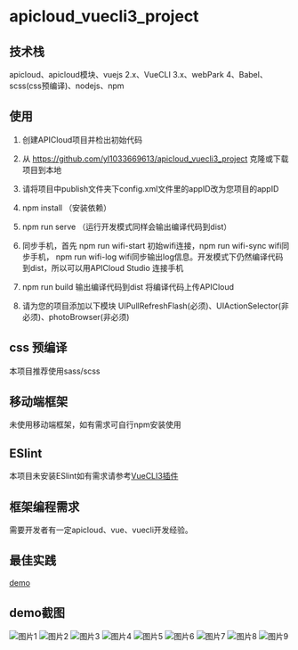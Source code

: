 # apicloud_vuecli3_project

## 技术栈

apicloud、apicloud模块、vuejs 2.x、VueCLI 3.x、webPark 4、Babel、scss(css预编译)、nodejs、npm

## 使用

1. 创建APICloud项目并检出初始代码

2. 从 https://github.com/yl1033669613/apicloud_vuecli3_project 克隆或下载项目到本地

3. 请将项目中publish文件夹下config.xml文件里的appID改为您项目的appID

4. npm install （安装依赖）

5. npm run serve （运行开发模式同样会输出编译代码到dist）

6. 同步手机，首先 npm run wifi-start 初始wifi连接，npm run wifi-sync wifi同步手机， npm run wifi-log wifi同步输出log信息。开发模式下仍然编译代码到dist，所以可以用APICloud Studio 连接手机

7. npm run build 输出编译代码到dist 将编译代码上传APICloud

8. 请为您的项目添加以下模块 UIPullRefreshFlash(必须)、UIActionSelector(非必须)、photoBrowser(非必须)

## css 预编译

本项目推荐使用sass/scss

## 移动端框架

未使用移动端框架，如有需求可自行npm安装使用

## ESlint

本项目未安装ESlint如有需求请参考[VueCLI3插件](https://cli.vuejs.org/zh/guide/plugins-and-presets.html#%E6%8F%92%E4%BB%B6)

## 框架编程需求

需要开发者有一定apicloud、vue、vuecli开发经验。

## 最佳实践

[demo](https://github.com/yl1033669613/apicloud_vuecli3_project/tree/master/example)

## demo截图

![图片1](https://github.com/yl1033669613/apicloud_vuecli3_project/blob/master/example/example_pic/1.jpg)
![图片2](https://github.com/yl1033669613/apicloud_vuecli3_project/blob/master/example/example_pic/2.jpg)
![图片3](https://github.com/yl1033669613/apicloud_vuecli3_project/blob/master/example/example_pic/3.jpg)
![图片4](https://github.com/yl1033669613/apicloud_vuecli3_project/blob/master/example/example_pic/4.jpg)
![图片5](https://github.com/yl1033669613/apicloud_vuecli3_project/blob/master/example/example_pic/5.jpg)
![图片6](https://github.com/yl1033669613/apicloud_vuecli3_project/blob/master/example/example_pic/6.jpg)
![图片7](https://github.com/yl1033669613/apicloud_vuecli3_project/blob/master/example/example_pic/7.jpg)
![图片8](https://github.com/yl1033669613/apicloud_vuecli3_project/blob/master/example/example_pic/8.jpg)
![图片9](https://github.com/yl1033669613/apicloud_vuecli3_project/blob/master/example/example_pic/9.jpg)
